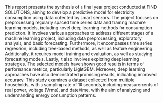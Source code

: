 This report presents the synthesis of a final year project conducted at FIND SOLUTIONS, 
aiming to develop a predictive model for electricity consumption using data collected by smart 
sensors. The project focuses on preprocessing regularly spaced time series data and training 
machine learning models, including novel deep learning methods for consumption prediction. It 
involves various approaches to address different stages of a machine learning project, including data 
preprocessing, exploratory analysis, and basic forecasting. Furthermore, it encompasses time series 
regression, including tree-based methods, as well as feature engineering. Additionally, it requires 
model training and evaluation, as well as studying forecasting models. Lastly, it also involves 
exploring deep learning strategies. The selected models have shown good results in terms of 
performance metrics, particularly LightGBM. Moreover, deep learning approaches have also 
demonstrated promising results, indicating improved accuracy. This study examines a dataset 
collected from multiple households, with a sampling rate of 10 seconds, including measurements of 
real power, voltage (Vrms), and date/time, with the aim of analyzing and understanding energy 
consumption patterns.

